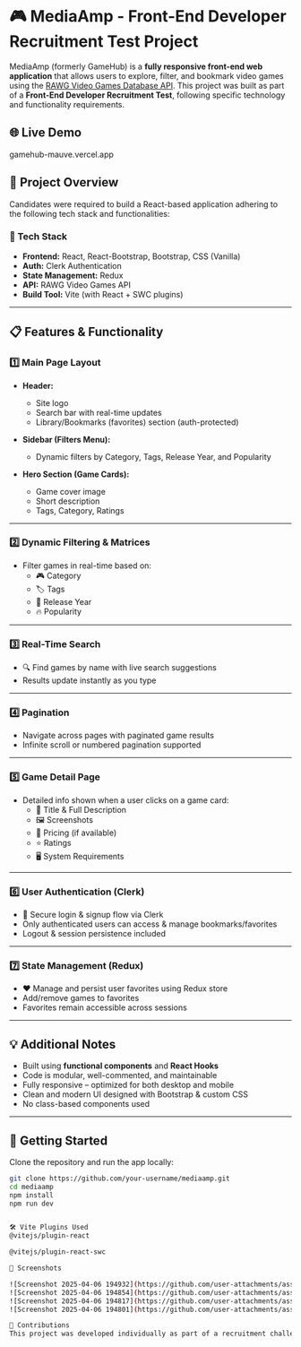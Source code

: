 # 🎮 MediaAmp - Front-End Developer Recruitment Test Project

MediaAmp (formerly GameHub) is a **fully responsive front-end web application** that allows users to explore, filter, and bookmark video games using the [RAWG Video Games Database API](https://rawg.io/apidocs). This project was built as part of a **Front-End Developer Recruitment Test**, following specific technology and functionality requirements.

## 🌐 Live Demo
gamehub-mauve.vercel.app

## 📌 Project Overview

Candidates were required to build a React-based application adhering to the following tech stack and functionalities:

### 🔧 Tech Stack

- **Frontend:** React, React-Bootstrap, Bootstrap, CSS (Vanilla)
- **Auth:** Clerk Authentication
- **State Management:** Redux
- **API:** RAWG Video Games API
- **Build Tool:** Vite (with React + SWC plugins)

---

## 📋 Features & Functionality

### 1️⃣ Main Page Layout

- **Header:**  
  - Site logo  
  - Search bar with real-time updates  
  - Library/Bookmarks (favorites) section (auth-protected)

- **Sidebar (Filters Menu):**  
  - Dynamic filters by Category, Tags, Release Year, and Popularity

- **Hero Section (Game Cards):**  
  - Game cover image  
  - Short description  
  - Tags, Category, Ratings

---

### 2️⃣ Dynamic Filtering & Matrices

- Filter games in real-time based on:
  - 🎮 Category
  - 🏷️ Tags
  - 📅 Release Year
  - 🔥 Popularity

---

### 3️⃣ Real-Time Search

- 🔍 Find games by name with live search suggestions  
- Results update instantly as you type

---

### 4️⃣ Pagination

- Navigate across pages with paginated game results  
- Infinite scroll or numbered pagination supported

---

### 5️⃣ Game Detail Page

- Detailed info shown when a user clicks on a game card:
  - 📝 Title & Full Description  
  - 🖼️ Screenshots  
  - 💸 Pricing (if available)  
  - ⭐ Ratings  
  - 🖥️ System Requirements

---

### 6️⃣ User Authentication (Clerk)

- 🔐 Secure login & signup flow via Clerk  
- Only authenticated users can access & manage bookmarks/favorites  
- Logout & session persistence included

---

### 7️⃣ State Management (Redux)

- ❤️ Manage and persist user favorites using Redux store  
- Add/remove games to favorites  
- Favorites remain accessible across sessions

---

## 💡 Additional Notes

- Built using **functional components** and **React Hooks**  
- Code is modular, well-commented, and maintainable  
- Fully responsive – optimized for both desktop and mobile  
- Clean and modern UI designed with Bootstrap & custom CSS  
- No class-based components used

---

## 🚀 Getting Started

Clone the repository and run the app locally:

```bash
git clone https://github.com/your-username/mediaamp.git
cd mediaamp
npm install
npm run dev


🛠️ Vite Plugins Used
@vitejs/plugin-react

@vitejs/plugin-react-swc

📸 Screenshots

![Screenshot 2025-04-06 194932](https://github.com/user-attachments/assets/9c46f339-e165-4a7c-a0de-99848226253b)
![Screenshot 2025-04-06 194854](https://github.com/user-attachments/assets/7ffb8d51-52b4-4ff9-a4d6-0abbe2c1cabe)
![Screenshot 2025-04-06 194817](https://github.com/user-attachments/assets/0b3e1852-5061-4a46-a571-32d822ab8110)
![Screenshot 2025-04-06 194801](https://github.com/user-attachments/assets/6760e503-0f7f-43cd-b48e-a3ff24c85d2c)

🤝 Contributions
This project was developed individually as part of a recruitment challenge and is not open to public contributions. Feel free to fork for learning purposes!

